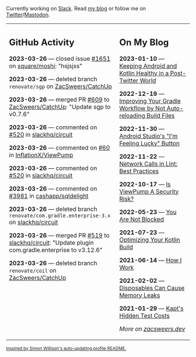 Currently working on [Slack](https://slack.com/). Read [my blog](https://zacsweers.dev/) or follow me on [Twitter](https://twitter.com/ZacSweers)/[Mastodon](https://hachyderm.io/@ZacSweers).

<table><tr><td valign="top" width="60%">

## GitHub Activity
<!-- githubActivity starts -->
**2023-03-26** — closed issue [#1651](https://github.com/square/moshi/issues/1651) on [square/moshi](https://github.com/square/moshi): "hsjsjss"

**2023-03-26** — deleted branch `renovate/sgp` on [ZacSweers/CatchUp](https://github.com/ZacSweers/CatchUp)

**2023-03-26** — merged PR [#609](https://github.com/ZacSweers/CatchUp/pull/609) to [ZacSweers/CatchUp](https://github.com/ZacSweers/CatchUp): "Update sgp to v0.7.6"

**2023-03-26** — commented on [#520](https://github.com/slackhq/circuit/pull/520#issuecomment-1484316516) in [slackhq/circuit](https://github.com/slackhq/circuit)

**2023-03-26** — commented on [#60](https://github.com/InflationX/ViewPump/issues/60#issuecomment-1484271862) in [InflationX/ViewPump](https://github.com/InflationX/ViewPump)

**2023-03-26** — commented on [#520](https://github.com/slackhq/circuit/pull/520#issuecomment-1484233638) in [slackhq/circuit](https://github.com/slackhq/circuit)

**2023-03-26** — commented on [#3981](https://github.com/cashapp/sqldelight/pull/3981#issuecomment-1484202141) in [cashapp/sqldelight](https://github.com/cashapp/sqldelight)

**2023-03-26** — deleted branch `renovate/com.gradle.enterprise-3.x` on [slackhq/circuit](https://github.com/slackhq/circuit)

**2023-03-26** — merged PR [#519](https://github.com/slackhq/circuit/pull/519) to [slackhq/circuit](https://github.com/slackhq/circuit): "Update plugin com.gradle.enterprise to v3.12.6"

**2023-03-26** — deleted branch `renovate/coil` on [ZacSweers/CatchUp](https://github.com/ZacSweers/CatchUp)
<!-- githubActivity ends -->
</td><td valign="top" width="40%">

## On My Blog
<!-- blog starts -->
**2023-01-10** — [Keeping Android and Kotlin Healthy in a Post-Twitter World](https://www.zacsweers.dev/keeping-android-healthy/)

**2022-12-19** — [Improving Your Gradle Workflow by Not Auto-reloading Build Files](https://www.zacsweers.dev/improving-your-workflow-by-not-auto-reloading-build-files/)

**2022-11-30** — [Android Studio's "I'm Feeling Lucky" Button](https://www.zacsweers.dev/android-studios-im-feeling-lucky-button/)

**2022-11-22** — [Network Calls in Lint: Best Practices](https://www.zacsweers.dev/network-calls-in-lint-best-practices/)

**2022-10-17** — [Is ViewPump A Security Risk?](https://www.zacsweers.dev/is-viewpump-a-security-risk/)

**2022-05-23** — [You Are Not Blocked](https://www.zacsweers.dev/you-are-not-blocked/)

**2021-07-23** — [Optimizing Your Kotlin Build](https://www.zacsweers.dev/optimizing-your-kotlin-build/)

**2021-06-14** — [How I Work](https://www.zacsweers.dev/how-i-work/)

**2021-02-02** — [Disposables Can Cause Memory Leaks](https://www.zacsweers.dev/disposables-can-cause-memory-leaks/)

**2021-01-29** — [Kapt's Hidden Test Costs](https://www.zacsweers.dev/kapts-hidden-test-costs/)
<!-- blog ends -->
_More on [zacsweers.dev](https://zacsweers.dev/)_
</td></tr></table>

<sub><a href="https://simonwillison.net/2020/Jul/10/self-updating-profile-readme/">Inspired by Simon Willison's auto-updating profile README.</a></sub>